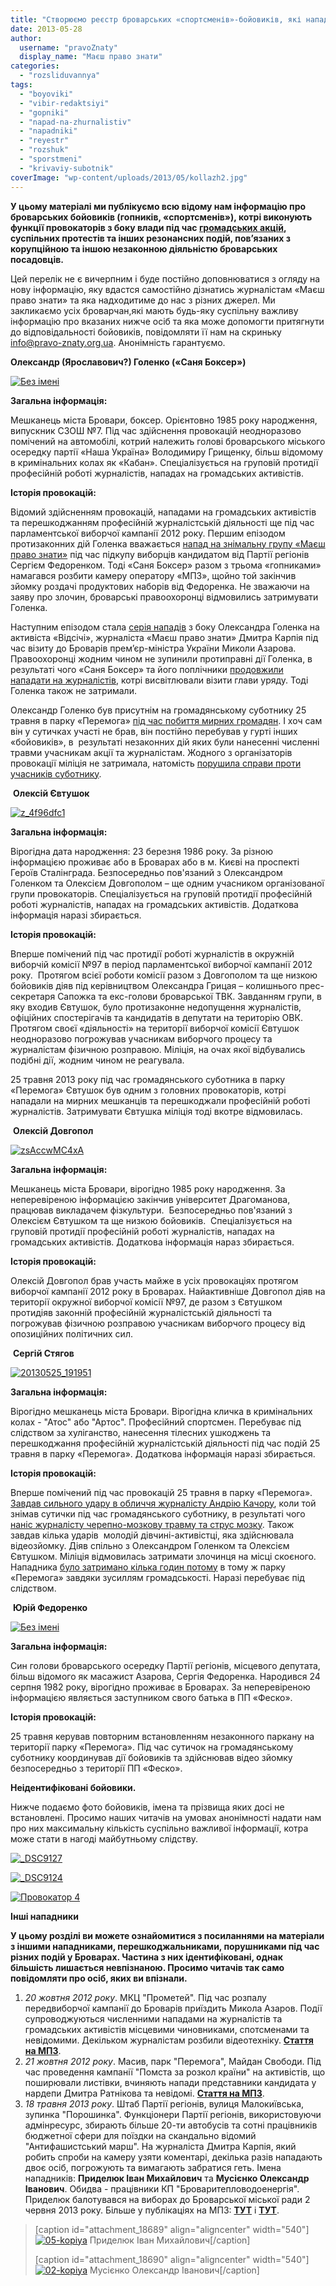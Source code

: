 ```yaml
---
title: "Створюємо реєстр броварських «спортсменів»-бойовиків, які нападають на журналістів та активістів"
date: 2013-05-28
author: 
  username: "pravoZnaty"
  display_name: "Маєш право знати"
categories: 
  - "rozsliduvannya"
tags: 
  - "boyoviki"
  - "vibir-redaktsiyi"
  - "gopniki"
  - "napad-na-zhurnalistiv"
  - "napadniki"
  - "reyestr"
  - "rozshuk"
  - "sporstmeni"
  - "krivaviy-subotnik"
coverImage: "wp-content/uploads/2013/05/kollazh2.jpg"
---
```


**У цьому матеріалі ми публікуємо всю відому нам інформацію про броварських бойовиків (гопників, «спортсменів»), котрі виконують функції провокаторів з боку влади під час [громадських акцій](https://mpz.brovary.org/krivavi-sutichki-vidbulis-u-brovarah-mizh-meshkantsyami-ta-zabudovnikami-tsentralnogo-parku/), суспільних протестів та інших резонансних подій, пов’язаних з корупційною та іншою незаконною діяльністю броварських посадовців.**

Цей перелік не є вичерпним і буде постійно доповнюватися з огляду на нову інформацію, яку вдастся самостійно дізнатись журналістам «Маєш право знати» та яка надходитиме до нас з різних джерел. Ми закликаємо усіх броварчан,які мають будь-яку суспільну важливу інформацію про вказаних нижче осіб та яка може допомогти притягнути до відповідальності бойовиків, повідомляти її нам на скриньку [info@pravo-znaty.org.ua](mailto:info@pravo-znaty.org.ua). Анонімність гарантуємо.

**Олександр (Ярославович?) Голенко («Саня Боксер»)**

[![Без імені](https://mpz.brovary.org/wp-content/uploads/2013/05/Bez-imeni.jpg)](https://mpz.brovary.org/wp-content/uploads/2013/05/Bez-imeni.jpg)

**Загальна інформація:**

Мешканець міста Бровари, боксер. Орієнтовно 1985 року народження, випускник СЗОШ №7. Під час здійснення провокацій неодноразово помічений на автомобілі, котрий належить голові броварського міського осередку партії «Наша Україна» Володимиру Грищенку, більш відомому в кримінальних колах як «Кабан». Спеціалізується на груповій протидії професійній роботі журналістів, нападах на громадських активістів.

**Історія провокацій:**

Відомий здійсненням провокацій, нападами на громадських активістів та перешкоджанням професійній журналістській діяльності ще під час парламентської виборчої кампанії 2012 року. Першим епізодом протизаконних дій Голенка вважається [напад на знімальну групу «Маєш право знати»](https://mpz.brovary.org/terminovo-na-znimalnu-grupu-mayesh-pravo-znati-zdiysneno-napad/) під час підкупу виборців кандидатом від Партії регіонів Сергієм Федоренком. Тоді «Саня Боксер» разом з трьома «гопниками» намагався розбити камеру оператору «МПЗ», щойно той закінчив зйомку роздачі продуктових наборів від Федоренка. Не зважаючи на заяву про злочин, броварські правоохоронці відмовились затримувати Голенка.

Наступним епізодом стала [серія нападів](https://www.youtube.com/watch?v=BKtuDHCzKCU&feature=youtu.be) з боку Олександра Голенка на активіста «Відсічі», журналіста «Маєш право знати» Дмитра Карпія під час візиту до Броварів прем’єр-міністра України Миколи Азарова. Правоохоронці жодним чином не зупинили протиправні дії Голенка, в результаті чого «Саня Боксер» та його поплічники [продовжили нападати на журналістів](https://mpz.brovary.org/napadniki-na-lyudey-pid-chas-vizitu-azarova-zaslugovuyut-prinaymni-na-publichniy-osud-foto-video/), котрі висвітлювали візити глави уряду. Тоді Голенка також не затримали.

Олександр Голенко був присутнім на громадянському суботнику 25 травня в парку «Перемога» [під час побиття мирних громадян](https://mpz.brovary.org/krivavi-sutichki-vidbulis-u-brovarah-mizh-meshkantsyami-ta-zabudovnikami-tsentralnogo-parku/). І хоч сам він у сутичках участі не брав, він постійно перебував у гурті інших «бойовиків», в  результаті незаконних дій яких були нанесенні численні травми учасникам акції та журналістам. Жодного з організаторів провокації міліція не затримала, натомість [порушила справи проти учасників суботнику](https://mpz.brovary.org/u-brovarah-zirvavsya-blitskrig-vladi-yaka-vlashtuvala-sudilishhe-nad-svobodivtsyami/).

 **Олексій Євтушок**

[![z_4f96dfc1](https://mpz.brovary.org/wp-content/uploads/2013/05/z_4f96dfc1.jpg)](https://mpz.brovary.org/wp-content/uploads/2013/05/z_4f96dfc1.jpg)

**Загальна інформація:**

Вірогідна дата народження: 23 березня 1986 року. За різною інформацією проживає або в Броварах або в м. Києві на проспекті Героїв Сталінграда. Безпосередньо пов'язаний з Олександром Голенком та Олексієм Довгополом – ще одним учасником організованої групи провокаторів. Спеціалізується на груповій протидії професійній роботі журналістів, нападах на громадських активістів. Додаткова інформація наразі збирається.

**Історія провокацій:**

Вперше помічений під час протидії роботі журналістів в окружній виборчій комісії №97 в період парламентської виборчої кампанії 2012 року.  Протягом всієї роботи комісії разом з Довгополом та ще низкою бойовиків діяв під керівництвом Олександра Грицая – колишнього прес-секретаря Сапожка та екс-голови броварської ТВК. Завданням групи, в яку входив Євтушок, було протизаконне недопущення журналістів, офіційних спостерігачів та кандидатів в депутати на територію ОВК. Протягом своєї «діяльності» на території виборчої комісії Євтушок неодноразово погрожував учасникам виборчого процесу та журналістам фізичною розправою. Міліція, на очах якої відбувались подібні дії, жодним чином не реагувала.

25 травня 2013 року під час громадянського суботника в парку «Перемога» Євтушок був одним з головних провокаторів, котрі нападали на мирних мешканців та перешкоджали професійній роботі журналістів. Затримувати Євтушка міліція тоді вкотре відмовилась.

 **Олексій Довгопол**

[![zsAccwMC4xA](https://mpz.brovary.org/wp-content/uploads/2013/05/zsAccwMC4xA.jpg)](https://mpz.brovary.org/wp-content/uploads/2013/05/zsAccwMC4xA.jpg)

**Загальна інформація:**

Мешканець міста Бровари, вірогідно 1985 року народження. За неперевіреною інформацією закінчив університет Драгоманова, працював викладачем фізкультури.  Безпосередньо пов'язаний з Олексієм Євтушком та ще низкою бойовиків.  Спеціалізується на груповій протидії професійній роботі журналістів, нападах на громадських активістів. Додаткова інформація нараз збирається.

**Історія провокацій:**

Олексій Довгопол брав участь майже в усіх провокаціях протягом виборчої кампанії 2012 року в Броварах. Найактивніше Довгопол діяв на території окружної виборчої комісії №97, де разом з Євтушком протидіяв законній професійній журналістській діяльності та погрожував фізичною розправою учасникам виборчого процесу від опозиційних політичних сил.

 **Сергій Стягов**

[![20130525_191951](https://mpz.brovary.org/wp-content/uploads/2013/05/20130525_191951.jpg)](https://mpz.brovary.org/wp-content/uploads/2013/05/20130525_191951.jpg)

**Загальна інформація:**

Вірогідно мешканець міста Бровари. Вірогідна кличка в кримінальних колах - "Атос" або "Артос". Професійний спортсмен. Перебуває під слідством за хуліганство, нанесення тілесних ушкоджень та перешкоджання професійній журналістській діяльності під час подій 25 травня в парку «Перемога». Додаткова інформація наразі збирається.

**Історія провокацій:**

Вперше помічений під час провокацій 25 травня в парку «Перемога». [Завдав сильного удару в обличчя журналісту Андрію Качору](http://youtu.be/xFMRTpD80Q4), коли той знімав сутички під час громадянського суботнику, в результаті чого [наніс журналісту черепно-мозкову травму та струс мозку](http://kriminal.ictv.ua/ua/index/view-media/id/36526/current/6/total/4489). Також завдав кілька ударів  молодій дівчині-активістці, яка здійснювала відеозйомку. Діяв спільно з Олександром Голенком та Олексієм Євтушком. Міліція відмовилась затримати злочинця на місці скоєного. Нападника [було затримано кілька годин потому](https://mpz.brovary.org/napadnika-na-andriya-kachora-spiymali-u-parku-zavdyaki-pilnosti-brovarchan-video/) в тому ж парку «Перемога» завдяки зусиллям громадськості. Наразі перебуває під слідством.

 **Юрій Федоренко**

[![Без імені](https://mpz.brovary.org/wp-content/uploads/2013/05/Bez-imeni1.jpg)](https://mpz.brovary.org/wp-content/uploads/2013/05/Bez-imeni1.jpg)

**Загальна інформація:**

Син голови броварського осередку Партії регіонів, місцевого депутата, більш відомого як масажист Азарова, Сергія Федоренка. Народився 24 серпня 1982 року, вірогідно проживає в Броварах. За неперевіреною інформацією являється заступником свого батька в ПП «Феско».

**Історія провокацій:**

25 травня керував повторним встановленням незаконного паркану на території парку «Перемога». Під час сутичок на громадянському суботнику координував дії бойовиків та здійснював відео зйомку безпосередньо з території ПП «Феско».

**Неідентифіковані бойовики.**

Нижче подаємо фото бойовиків, імена та прізвища яких досі не встановлені. Просимо наших читачів на умовах анонімності надати нам про них максимальну кількість суспільно важливої інформації, котра може стати в нагоді майбутньому слідству.

[![_DSC9127](https://mpz.brovary.org/wp-content/uploads/2013/05/DSC9127.jpg)](https://mpz.brovary.org/wp-content/uploads/2013/05/DSC9127.jpg)

[![_DSC9124](https://mpz.brovary.org/wp-content/uploads/2013/05/DSC9124.jpg)](https://mpz.brovary.org/wp-content/uploads/2013/05/DSC9124.jpg)

[![Провокатор 4](https://mpz.brovary.org/wp-content/uploads/2013/05/Provokator-4.png)](https://mpz.brovary.org/wp-content/uploads/2013/05/Provokator-4.png)

**Інші нападники**

**У цьому розділі ви можете ознайомитися з посиланнями на матеріали з іншими нападниками, перешкоджальниками, порушниками під час різних подій у Броварах. Частина з них ідентифіковані, однак більшість лишається невпізнаною. Просимо читачів так само повідомляти про осіб, яких ви впізнали.**

1. _20 жовтня 2012 року_. МКЦ "Прометей". Під час розпалу передвиборчої кампанії до Броварів приїздить Микола Азаров. Події супроводжуються численними нападами на журналістів та громадських активістів місцевими чиновниками, спотсменами та невідомими. Декільком журналістам розбили відеотехніку. **[Стаття на МПЗ](https://mpz.brovary.org/napadniki-na-lyudey-pid-chas-vizitu-azarova-zaslugovuyut-prinaymni-na-publichniy-osud-foto-video/)**.
2. _21 жовтня 2012 року_. Масив, парк "Перемога", Майдан Свободи. Під час проведення кампанії "Помста за розкол країни" на активістів, що поширювали листівки, вчиняють напади представники кандидата у нардепи Дмитра Ратнікова та невідомі. **[Стаття на МПЗ](https://mpz.brovary.org/pomsta-za-rozkol-krayini-trivaye-u-brovarah/)**.
3. _18 травня 2013 року_. Штаб Партії регіонів, вулиця Малокиївська, зупинка "Порошинка". Функціонери Партії регіонів, використовуючи адмінресурс, збирають більше 20-ти автобусів та сотні працівників бюджетної сфери для поїздки на скандально відомий "Антифашистський марш". На журналіста Дмитра Карпія, який робить спроби на камеру узяти коментарі, декілька разів нападають двоє осіб, погрожують та вимагають забратися геть. Імена нападників: **Приделюк Іван Михайлович** та **Мусієнко Олександр Іванович**. Обидва - працівники КП "Броваритепловодоенергія". Приделюк балотувався на виборах до Броварської міської ради 2 червня 2013 року. Більше у публікаціях на МПЗ: **[ТУТ](https://mpz.brovary.org/vlada-zibrala-bilshe-20-ti-avtobusiv-z-byudzhetnikami-dlya-uchasti-u-antifashistskomu-marshi-partiyi-regioniv-video/)** і [**ТУТ**](https://mpz.brovary.org/napadnik-na-zhurnalista-buv-odnim-z-tehnichnih-kandidativ-na-viborah-na-torgmashi/).

> \[caption id="attachment\_18689" align="aligncenter" width="540"\][![05-kopiya](https://mpz.brovary.org/wp-content/uploads/2013/05/05-kopiya1.jpg)](https://mpz.brovary.org/wp-content/uploads/2013/05/05-kopiya1.jpg) Приделюк Іван Михайлович\[/caption\]
> 
> \[caption id="attachment\_18690" align="aligncenter" width="540"\][![02-kopiya](https://mpz.brovary.org/wp-content/uploads/2013/05/02-kopiya1.jpg)](https://mpz.brovary.org/wp-content/uploads/2013/05/02-kopiya1.jpg) Мусієнко Олександр Іванович\[/caption\]
